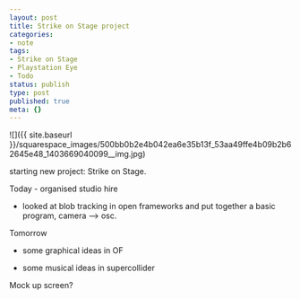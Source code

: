 ```yaml
---
layout: post
title: Strike on Stage project
categories:
- note
tags:
- Strike on Stage
- Playstation Eye
- Todo
status: publish
type: post
published: true
meta: {}
---
```


![]({{ site.baseurl }}/squarespace_images/500bb0b2e4b042ea6e35b13f_53aa49ffe4b09b2b62645e48_1403669040099__img.jpg)

starting new project: Strike on Stage.

Today - organised studio hire

- looked at blob tracking in open frameworks and put together a basic program, camera --> osc.

Tomorrow

- some graphical ideas in OF

- some musical ideas in supercollider

Mock up screen?

